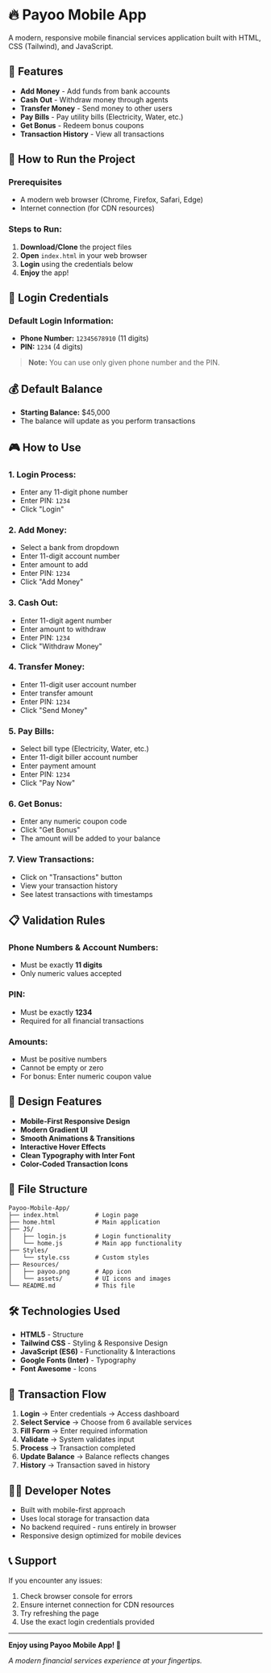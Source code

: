 # 🔥 Payoo Mobile App

A modern, responsive mobile financial services application built with HTML, CSS (Tailwind), and JavaScript.

## 📱 Features

- **Add Money** - Add funds from bank accounts
- **Cash Out** - Withdraw money through agents
- **Transfer Money** - Send money to other users
- **Pay Bills** - Pay utility bills (Electricity, Water, etc.)
- **Get Bonus** - Redeem bonus coupons
- **Transaction History** - View all transactions

## 🚀 How to Run the Project

### Prerequisites

- A modern web browser (Chrome, Firefox, Safari, Edge)
- Internet connection (for CDN resources)

### Steps to Run:

1. **Download/Clone** the project files
2. **Open** `index.html` in your web browser
3. **Login** using the credentials below
4. **Enjoy** the app!

## 🔐 Login Credentials

### Default Login Information:

- **Phone Number:** `12345678910` (11 digits)
- **PIN:** `1234` (4 digits)

> **Note:** You can use only given phone number and the PIN.

## 💰 Default Balance

- **Starting Balance:** $45,000
- The balance will update as you perform transactions

## 🎮 How to Use

### 1. **Login Process:**

- Enter any 11-digit phone number
- Enter PIN: `1234`
- Click "Login"

### 2. **Add Money:**

- Select a bank from dropdown
- Enter 11-digit account number
- Enter amount to add
- Enter PIN: `1234`
- Click "Add Money"

### 3. **Cash Out:**

- Enter 11-digit agent number
- Enter amount to withdraw
- Enter PIN: `1234`
- Click "Withdraw Money"

### 4. **Transfer Money:**

- Enter 11-digit user account number
- Enter transfer amount
- Enter PIN: `1234`
- Click "Send Money"

### 5. **Pay Bills:**

- Select bill type (Electricity, Water, etc.)
- Enter 11-digit biller account number
- Enter payment amount
- Enter PIN: `1234`
- Click "Pay Now"

### 6. **Get Bonus:**

- Enter any numeric coupon code
- Click "Get Bonus"
- The amount will be added to your balance

### 7. **View Transactions:**

- Click on "Transactions" button
- View your transaction history
- See latest transactions with timestamps

## 📋 Validation Rules

### Phone Numbers & Account Numbers:

- Must be exactly **11 digits**
- Only numeric values accepted

### PIN:

- Must be exactly **1234**
- Required for all financial transactions

### Amounts:

- Must be positive numbers
- Cannot be empty or zero
- For bonus: Enter numeric coupon value

## 🎨 Design Features

- **Mobile-First Responsive Design**
- **Modern Gradient UI**
- **Smooth Animations & Transitions**
- **Interactive Hover Effects**
- **Clean Typography with Inter Font**
- **Color-Coded Transaction Icons**

## 📁 File Structure

```
Payoo-Mobile-App/
├── index.html          # Login page
├── home.html           # Main application
├── JS/
│   ├── login.js        # Login functionality
│   └── home.js         # Main app functionality
├── Styles/
│   └── style.css       # Custom styles
├── Resources/
│   ├── payoo.png       # App icon
│   └── assets/         # UI icons and images
└── README.md           # This file
```

## 🛠️ Technologies Used

- **HTML5** - Structure
- **Tailwind CSS** - Styling & Responsive Design
- **JavaScript (ES6)** - Functionality & Interactions
- **Google Fonts (Inter)** - Typography
- **Font Awesome** - Icons


## 🔄 Transaction Flow

1. **Login** → Enter credentials → Access dashboard
2. **Select Service** → Choose from 6 available services
3. **Fill Form** → Enter required information
4. **Validate** → System validates input
5. **Process** → Transaction completed
6. **Update Balance** → Balance reflects changes
7. **History** → Transaction saved in history

## 👨‍💻 Developer Notes

- Built with mobile-first approach
- Uses local storage for transaction data
- No backend required - runs entirely in browser
- Responsive design optimized for mobile devices

## 📞 Support

If you encounter any issues:

1. Check browser console for errors
2. Ensure internet connection for CDN resources
3. Try refreshing the page
4. Use the exact login credentials provided

---

**Enjoy using Payoo Mobile App! 🚀**

_A modern financial services experience at your fingertips._

